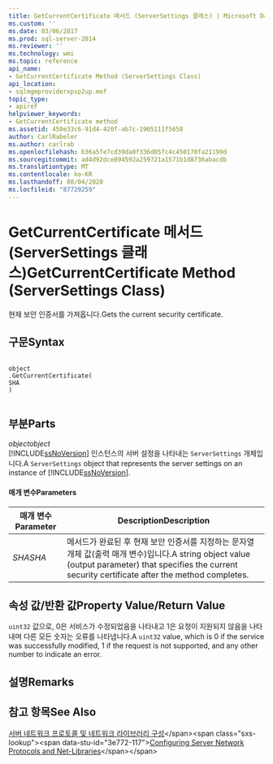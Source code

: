 ```yaml
---
title: GetCurrentCertificate 메서드 (ServerSettings 클래스) | Microsoft Docs
ms.custom: ''
ms.date: 03/06/2017
ms.prod: sql-server-2014
ms.reviewer: ''
ms.technology: wmi
ms.topic: reference
api_name:
- GetCurrentCertificate Method (ServerSettings Class)
api_location:
- sqlmgmproviderxpsp2up.mof
topic_type:
- apiref
helpviewer_keywords:
- GetCurrentCertificate method
ms.assetid: 450e33c6-91d4-420f-ab7c-1905111f5658
author: CarlRabeler
ms.author: carlrab
ms.openlocfilehash: b36a5fe7cd39da0f336d05fc4c450170fa21199d
ms.sourcegitcommit: ad4d92dce894592a259721a1571b1d8736abacdb
ms.translationtype: MT
ms.contentlocale: ko-KR
ms.lasthandoff: 08/04/2020
ms.locfileid: "87729259"
---
```

# <a name="getcurrentcertificate-method-serversettings-class"></a><span data-ttu-id="3e772-102">GetCurrentCertificate 메서드(ServerSettings 클래스)</span><span class="sxs-lookup"><span data-stu-id="3e772-102">GetCurrentCertificate Method (ServerSettings Class)</span></span>
  <span data-ttu-id="3e772-103">현재 보안 인증서를 가져옵니다.</span><span class="sxs-lookup"><span data-stu-id="3e772-103">Gets the current security certificate.</span></span>  
  
## <a name="syntax"></a><span data-ttu-id="3e772-104">구문</span><span class="sxs-lookup"><span data-stu-id="3e772-104">Syntax</span></span>  
  
```  
  
object  
.GetCurrentCertificate(  
SHA  
)  
  
```  
  
## <a name="parts"></a><span data-ttu-id="3e772-105">부분</span><span class="sxs-lookup"><span data-stu-id="3e772-105">Parts</span></span>  
 <span data-ttu-id="3e772-106">*object*</span><span class="sxs-lookup"><span data-stu-id="3e772-106">*object*</span></span>  
 <span data-ttu-id="3e772-107">[!INCLUDE[ssNoVersion](../../../includes/ssnoversion-md.md)] 인스턴스의 서버 설정을 나타내는 `ServerSettings` 개체입니다.</span><span class="sxs-lookup"><span data-stu-id="3e772-107">A `ServerSettings` object that represents the server settings on an instance of [!INCLUDE[ssNoVersion](../../../includes/ssnoversion-md.md)].</span></span>  
  
#### <a name="parameters"></a><span data-ttu-id="3e772-108">매개 변수</span><span class="sxs-lookup"><span data-stu-id="3e772-108">Parameters</span></span>  
  
|<span data-ttu-id="3e772-109">매개 변수</span><span class="sxs-lookup"><span data-stu-id="3e772-109">Parameter</span></span>|<span data-ttu-id="3e772-110">Description</span><span class="sxs-lookup"><span data-stu-id="3e772-110">Description</span></span>|  
|---------------|-----------------|  
|<span data-ttu-id="3e772-111">*SHA*</span><span class="sxs-lookup"><span data-stu-id="3e772-111">*SHA*</span></span>|<span data-ttu-id="3e772-112">메서드가 완료된 후 현재 보안 인증서를 지정하는 문자열 개체 값(출력 매개 변수)입니다.</span><span class="sxs-lookup"><span data-stu-id="3e772-112">A string object value (output parameter) that specifies the current security certificate after the method completes.</span></span>|  
  
## <a name="property-valuereturn-value"></a><span data-ttu-id="3e772-113">속성 값/반환 값</span><span class="sxs-lookup"><span data-stu-id="3e772-113">Property Value/Return Value</span></span>  
 <span data-ttu-id="3e772-114">`uint32` 값으로, 0은 서비스가 수정되었음을 나타내고 1은 요청이 지원되지 않음을 나타내며 다른 모든 숫자는 오류를 나타냅니다.</span><span class="sxs-lookup"><span data-stu-id="3e772-114">A `uint32` value, which is 0 if the service was successfully modified, 1 if the request is not supported, and any other number to indicate an error.</span></span>  
  
## <a name="remarks"></a><span data-ttu-id="3e772-115">설명</span><span class="sxs-lookup"><span data-stu-id="3e772-115">Remarks</span></span>  
  
## <a name="see-also"></a><span data-ttu-id="3e772-116">참고 항목</span><span class="sxs-lookup"><span data-stu-id="3e772-116">See Also</span></span>  
 <span data-ttu-id="3e772-117">[서버 네트워크 프로토콜 및 네트워크 라이브러리 구성](https://msdn.microsoft.com/library/ms177485\(v=sql.100\).aspx)</span><span class="sxs-lookup"><span data-stu-id="3e772-117">[Configuring Server Network Protocols and Net-Libraries](https://msdn.microsoft.com/library/ms177485\(v=sql.100\).aspx)</span></span>  
  
  
